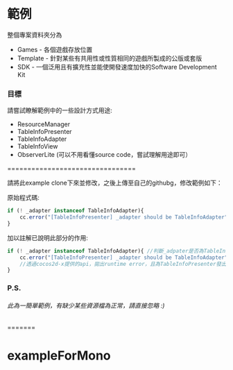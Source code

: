 # 範例

整個專案資料夾分為

  - Games - 各個遊戲存放位置
  - Template - 針對某些有共用性或性質相同的遊戲所製成的公版或套版
  - SDK - 一個泛用且有擴充性並能使開發速度加快的Software Development Kit


### 目標

請嘗試瞭解範例中的一些設計方式用途:
 - ResourceManager
 - TableInfoPresenter
 - TableInfoAdapter
 - TableInfoView
 - ObserverLite (可以不用看懂source code，嘗試理解用途即可）
 
 ================================
    
請將此example clone下來並修改，之後上傳至自己的githubg，修改範例如下：

原始程式碼:
```js
if (! _adapter instanceof TableInfoAdapter){
    cc.error("[TableInfoPresenter] _adapter should be TableInfoAdapter");
}
```

加以註解已說明此部分的作用:
```js
if (! _adapter instanceof TableInfoAdapter){ //判斷_adpater是否為TableInfoAdapter的實體（物件）
    cc.error("[TableInfoPresenter] _adapter should be TableInfoAdapter"); 
    //透過cocos2d-x提供的api，拋出runtime error，且為TableInfoPresenter發出的錯誤
}
```

### P.S.
###### 此為一簡單範例，有缺少某些資源檔為正常，請直接忽略 :)
=======
# exampleForMono

